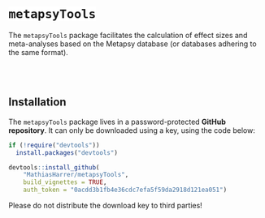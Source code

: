 <h1>
  <code style="background: white;">metapsyTools</code>
</h1>


The `metapsyTools` package facilitates the calculation of effect sizes and meta-analyses based on the Metapsy database (or databases adhering to the same format).

<br></br>

## Installation

The `metapsyTools` package lives in a password-protected **GitHub repository**. It can only be downloaded using a key, using the code below:

```r
if (!require("devtools"))
  install.packages("devtools")

devtools::install_github(
    "MathiasHarrer/metapsyTools",
    build_vignettes = TRUE,
    auth_token = "0acdd3b1fb4e36cdc7efa5f59da2918d121ea051")
```

Please do not distribute the download key to third parties!

<br></br>
